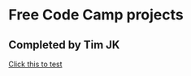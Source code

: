 # Free Code Camp projects
## Completed by Tim JK

<a href="http://localhost:8080/landingPage">Click this to test</a>

